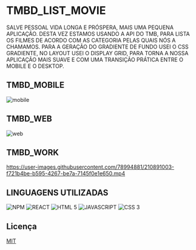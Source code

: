 # TMBD_LIST_MOVIE


SALVE PESSOAL VIDA LONGA E PRÓSPERA, MAIS UMA PEQUENA APLICAÇÃO.
DESTA VEZ  ESTAMOS USANDO A API DO TMB, PARA LISTA OS FILMES DE ACORDO COM AS CATEGORIA PELAS QUAIS NÓS A CHAMAMOS.
PARA A GERAÇÃO DO GRADIENTE DE FUNDO USEI O CSS GRADIENTE, NO LAYOUT USEI O DISPLAY GRID, PARA TORNA A NOSSA APLICAÇÃO MAIS SUAVE E COM UMA TRANSIÇÃO PRÁTICA ENTRE O MOBILE E O DESKTOP.

## TMBD_MOBILE

![mobile](https://user-images.githubusercontent.com/78994881/210892557-e0184e03-be64-4cf8-a219-902a9d1b487d.png)

## TMBD_WEB


![web](https://user-images.githubusercontent.com/78994881/210892651-4925d547-b534-447e-8a2a-3e59f9faeecf.png)


## TMBD_WORK

https://user-images.githubusercontent.com/78994881/210891003-f721b4be-b595-4267-be7a-7145f0e1e650.mp4


## LINGUAGENS UTILIZADAS

![NPM ](https://img.shields.io/badge/npm-CB3837?style=for-the-badge&logo=npm&logoColor=white)
![REACT](https://img.shields.io/badge/React-20232A?style=for-the-badge&logo=react&logoColor=61DAFB)
![HTML 5](https://img.shields.io/badge/HTML5-E34F26?style=for-the-badge&logo=html5&logoColor=white)
![JAVASCRIPT ](https://img.shields.io/badge/JavaScript-323330?style=for-the-badge&logo=javascript&logoColor=F7DF1E)
![CSS 3](https://img.shields.io/badge/CSS3-1572B6?style=for-the-badge&logo=css3&logoColor=white)

## Licença

[MIT](https://choosealicense.com/licenses/mit/)
